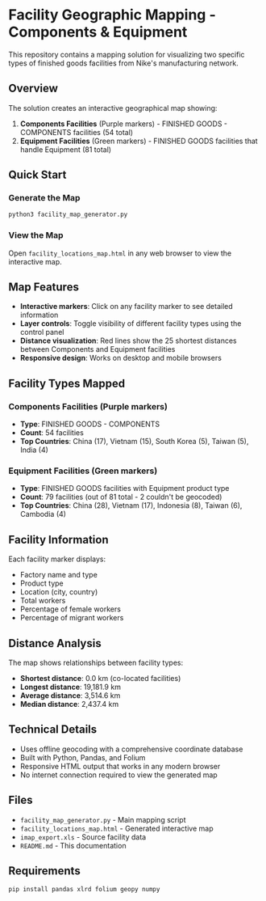 # Facility Geographic Mapping - Components & Equipment

This repository contains a mapping solution for visualizing two specific types of finished goods facilities from Nike's manufacturing network.

## Overview

The solution creates an interactive geographical map showing:

1. **Components Facilities** (Purple markers) - FINISHED GOODS - COMPONENTS facilities (54 total)
2. **Equipment Facilities** (Green markers) - FINISHED GOODS facilities that handle Equipment (81 total)

## Quick Start

### Generate the Map

```bash
python3 facility_map_generator.py
```

### View the Map

Open `facility_locations_map.html` in any web browser to view the interactive map.

## Map Features

- **Interactive markers**: Click on any facility marker to see detailed information
- **Layer controls**: Toggle visibility of different facility types using the control panel
- **Distance visualization**: Red lines show the 25 shortest distances between Components and Equipment facilities
- **Responsive design**: Works on desktop and mobile browsers

## Facility Types Mapped

### Components Facilities (Purple markers)
- **Type**: FINISHED GOODS - COMPONENTS
- **Count**: 54 facilities
- **Top Countries**: China (17), Vietnam (15), South Korea (5), Taiwan (5), India (4)

### Equipment Facilities (Green markers)  
- **Type**: FINISHED GOODS facilities with Equipment product type
- **Count**: 79 facilities (out of 81 total - 2 couldn't be geocoded)
- **Top Countries**: China (28), Vietnam (17), Indonesia (8), Taiwan (6), Cambodia (4)

## Facility Information

Each facility marker displays:
- Factory name and type
- Product type
- Location (city, country)
- Total workers
- Percentage of female workers
- Percentage of migrant workers

## Distance Analysis

The map shows relationships between facility types:
- **Shortest distance**: 0.0 km (co-located facilities)
- **Longest distance**: 19,181.9 km
- **Average distance**: 3,514.6 km
- **Median distance**: 2,437.4 km

## Technical Details

- Uses offline geocoding with a comprehensive coordinate database
- Built with Python, Pandas, and Folium
- Responsive HTML output that works in any modern browser
- No internet connection required to view the generated map

## Files

- `facility_map_generator.py` - Main mapping script
- `facility_locations_map.html` - Generated interactive map
- `imap_export.xls` - Source facility data
- `README.md` - This documentation

## Requirements

```bash
pip install pandas xlrd folium geopy numpy
```